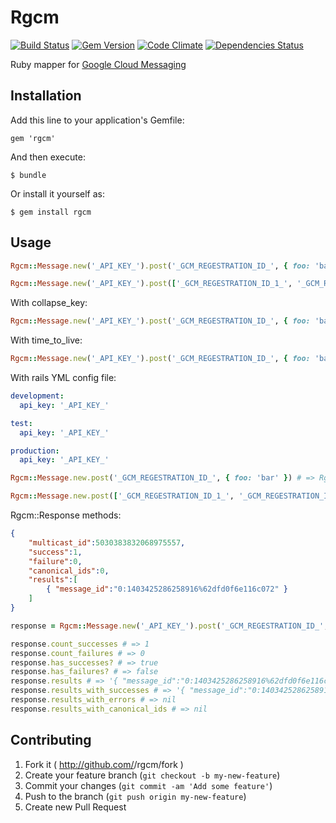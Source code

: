 # Rgcm

[![Build Status](https://api.travis-ci.org/aklaiber/rgcm.svg)][travis]
[![Gem Version](http://img.shields.io/gem/v/rgcm.svg)][gem]
[![Code Climate](https://codeclimate.com/github/aklaiber/rgcm.png)][codeclimate]
[![Dependencies Status](http://img.shields.io/gemnasium/aklaiber/rgcm.svg)][gemnasium]

[travis]: https://travis-ci.org/aklaiber/rgcm
[gem]: https://rubygems.org/gems/rgcm
[codeclimate]: https://codeclimate.com/github/aklaiber/rgcm
[gemnasium]: https://gemnasium.com/aklaiber/rgcm


Ruby mapper for [Google Cloud Messaging](http://developer.android.com/guide/google/gcm/index.html)

## Installation

Add this line to your application's Gemfile:

    gem 'rgcm'

And then execute:

    $ bundle

Or install it yourself as:

    $ gem install rgcm

## Usage

``` ruby
Rgcm::Message.new('_API_KEY_').post('_GCM_REGESTRATION_ID_', { foo: 'bar' }) # => Rgcm::Response

Rgcm::Message.new('_API_KEY_').post(['_GCM_REGESTRATION_ID_1_', '_GCM_REGESTRATION_ID_2_'], { foo: 'bar' }) # => Rgcm::Response
```

With collapse_key:

``` ruby
Rgcm::Message.new('_API_KEY_').post('_GCM_REGESTRATION_ID_', { foo: 'bar' }, {collapse_key: 'collapse_key'}) # => Rgcm::Response
```

With time_to_live:

``` ruby
Rgcm::Message.new('_API_KEY_').post('_GCM_REGESTRATION_ID_', { foo: 'bar' }, {time_to_live: 3}) # => Rgcm::Response
```


With rails YML config file:

``` yml
development:
  api_key: '_API_KEY_'

test:
  api_key: '_API_KEY_'

production:
  api_key: '_API_KEY_'
```

``` ruby
Rgcm::Message.new.post('_GCM_REGESTRATION_ID_', { foo: 'bar' }) # => Rgcm::Response

Rgcm::Message.new.post(['_GCM_REGESTRATION_ID_1_', '_GCM_REGESTRATION_ID_2_'], { foo: 'bar' }) # => Rgcm::Response
```

Rgcm::Response methods:

```json
{
    "multicast_id":5030383832068975557,
    "success":1,
    "failure":0,
    "canonical_ids":0,
    "results":[
        { "message_id":"0:1403425286258916%62dfd0f6e116c072" }
    ]
}
```

``` ruby
response = Rgcm::Message.new('_API_KEY_').post('_GCM_REGESTRATION_ID_', { foo: 'bar' })

response.count_successes # => 1
response.count_failures # => 0
response.has_successes? # => true
response.has_failures? # => false
response.results # => '{ "message_id":"0:1403425286258916%62dfd0f6e116c072" }' 
response.results_with_successes # => '{ "message_id":"0:1403425286258916%62dfd0f6e116c072" }' 
response.results_with_errors # => nil
response.results_with_canonical_ids # => nil
```

## Contributing

1. Fork it ( http://github.com/<my-github-username>/rgcm/fork )
2. Create your feature branch (`git checkout -b my-new-feature`)
3. Commit your changes (`git commit -am 'Add some feature'`)
4. Push to the branch (`git push origin my-new-feature`)
5. Create new Pull Request
